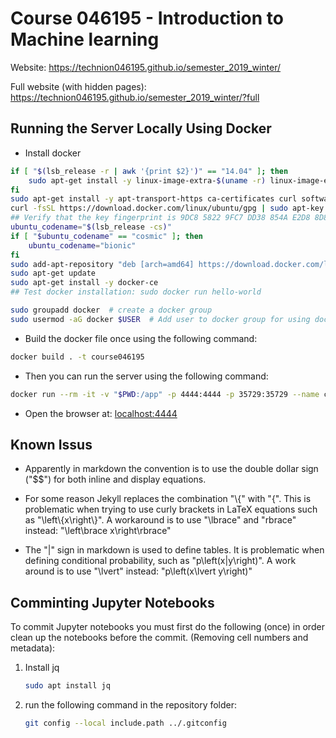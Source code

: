 # Course 046195 - Introduction to Machine learning

Website: <https://technion046195.github.io/semester_2019_winter/>

Full website (with hidden pages): <https://technion046195.github.io/semester_2019_winter/?full>

## Running the Server Locally Using Docker

- Install docker

``` bash
if [ "$(lsb_release -r | awk '{print $2}')" == "14.04" ]; then
    sudo apt-get install -y linux-image-extra-$(uname -r) linux-image-extra-virtual  # allow Docker to use the aufs storage
fi
sudo apt-get install -y apt-transport-https ca-certificates curl software-properties-common  # allow apt to use a repository over HTTPS
curl -fsSL https://download.docker.com/linux/ubuntu/gpg | sudo apt-key add -  # Add Docker’s official GPG key
## Verify that the key fingerprint is 9DC8 5822 9FC7 DD38 854A E2D8 8D81 803C 0EBF CD88: sudo apt-key fingerprint 0EBFCD88
ubuntu_codename="$(lsb_release -cs)"
if [ "$ubuntu_codename" == "cosmic" ]; then
    ubuntu_codename="bionic"
fi
sudo add-apt-repository "deb [arch=amd64] https://download.docker.com/linux/ubuntu $ubuntu_codename stable"
sudo apt-get update
sudo apt-get install -y docker-ce
## Test docker installation: sudo docker run hello-world

sudo groupadd docker  # create a docker group
sudo usermod -aG docker $USER  # Add user to docker group for using docker without sudo
```

- Build the docker file once using the following command:

``` bash
docker build . -t course046195
```

- Then you can run the server using the following command:

``` bash
docker run --rm -it -v "$PWD:/app" -p 4444:4444 -p 35729:35729 --name course046195 course046195
```

- Open the browser at: <localhost:4444>

## Known Issus

- Apparently in markdown the convention is to use the double dollar sign ("$$") for both inline and display equations.

- For some reason Jekyll replaces the combination "\\{" with "{". This is problematic when trying to use curly brackets in LaTeX equations such as "\left\\{x\right\\}". A workaround is to use "\lbrace" and "rbrace" instead: "\left\brace x\right\rbrace"

- The "|" sign in markdown is used to define tables. It is problematic when defining conditional probability, such as "p\left(x|y\right)". A work around is to use "\lvert" instead: "p\left(x\lvert y\right)"

## Comminting Jupyter Notebooks

To commit Jupyter notebooks you must first do the following (once) in order clean up the notebooks before the commit. (Removing cell numbers and metadata):

  1. Install jq

      ``` bash
      sudo apt install jq
      ```

  2. run the following command in the repository folder:

      ```bash
      git config --local include.path ../.gitconfig
      ```
